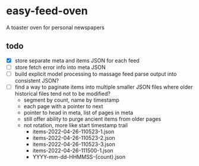 # easy-feed-oven

A toaster oven for personal newspapers 

## todo

- [x] store separate meta and items JSON for each feed
- [ ] store fetch error info into meta JSON
- [ ] build explicit model processing to massage feed parse output into consistent JSON?
- [ ] find a way to paginate items into multiple smaller JSON files where older historical files tend not to be modified?
  - segment by count, name by timestamp
  - each page with a pointer to next
  - pointer to head in meta, list of pages in meta
  - still offer ability to purge ancient items from older pages
  - not rotation, more like start timestamp trail
    - items-2022-04-26-110523-1.json
    - items-2022-04-26-110523-2.json
    - items-2022-04-26-110523-3.json
    - items-2022-04-26-111500-1.json
    - YYYY-mm-dd-HHMMSS-{count}.json
